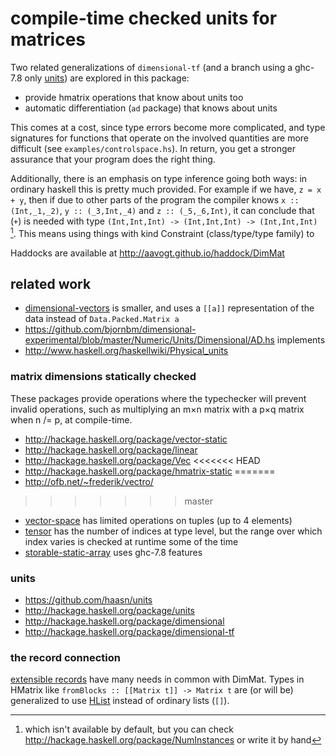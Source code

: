 # compile-time checked units for matrices
Two related generalizations of `dimensional-tf` (and a branch using a ghc-7.8 only [units](http://hackage.haskell.org/package/units)) are explored in this package:

* provide hmatrix operations that know about units too
* automatic differentiation (`ad` package) that knows about units

This comes at a cost, since type errors become more complicated, and type signatures
for functions that operate on the involved quantities are more difficult (see
`examples/controlspace.hs`). In return, you get a stronger assurance that your
program does the right thing.

Additionally, there is an emphasis on type inference going both ways:
in ordinary haskell this is pretty much provided. For example if we have,
`z = x + y`, then if due to other parts of the program the compiler knows
`x :: (Int,_1,_2)`, `y :: (_3,Int,_4)` and `z :: (_5,_6,Int)`, it can
conclude that (`+`) is needed with type `(Int,Int,Int) -> (Int,Int,Int) -> (Int,Int,Int)` [^note].
This means using things with kind Constraint (class/type/type family) to


[^note]: which isn't available by default, but you can check http://hackage.haskell.org/package/NumInstances or write it by hand

Haddocks are available at http://aavogt.github.io/haddock/DimMat


## related work
* [dimensional-vectors](https://github.com/bjornbm/dimensional-vectors) is smaller, and uses a `[[a]]` representation of the data instead of `Data.Packed.Matrix a`
* https://github.com/bjornbm/dimensional-experimental/blob/master/Numeric/Units/Dimensional/AD.hs implements 
* http://www.haskell.org/haskellwiki/Physical_units

### matrix dimensions statically checked
These packages provide operations where the typechecker will prevent invalid operations, such as multiplying an m×n matrix with a p×q matrix when n /= p, at compile-time.

* http://hackage.haskell.org/package/vector-static
* http://hackage.haskell.org/package/linear
* http://hackage.haskell.org/package/Vec
<<<<<<< HEAD
* http://hackage.haskell.org/package/hmatrix-static
=======
* http://ofb.net/~frederik/vectro/
>>>>>>> master
* [vector-space](http://hackage.haskell.org/package/vector-space) has limited operations on tuples (up to 4 elements)
* [tensor](http://hackage.haskell.org/package/tensor) has the number of indices at type level, but the range over which index varies is checked at runtime some of the time
* [storable-static-array](http://github.com/chowells79/storable-static-array) uses ghc-7.8 features

### units
* https://github.com/haasn/units
* http://hackage.haskell.org/package/units
* http://hackage.haskell.org/package/dimensional
* http://hackage.haskell.org/package/dimensional-tf

### the record connection
[extensible records](http://www.haskell.org/haskellwiki/Extensible_record) have many needs in common with DimMat. Types in HMatrix like `fromBlocks :: [[Matrix t]] -> Matrix t` are (or will be) generalized to use [HList](http://hackage.haskell.org/package/HList) instead of ordinary lists (`[]`).
